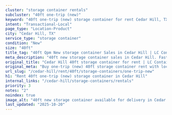 ```yaml
---
cluster: "storage container rentals"
subcluster: "40ft one-trip (new)"
keyword: "40ft one-trip (new) storage container for rent Cedar Hill, TX"
intent: "Transactional-Local"
page_type: "Location-Product"
city: "Cedar Hill, TX"
service_type: "storage container"
condition: "New"
size: "40ft"
title_tag: "40ft Qpm New storage container Sales in Cedar Hill | LC Container"
meta_description: "40ft new storage container sales in Cedar Hill. Fast delivery, competitive pricing. Serving storage containers area. Quote ID: 792. Call (214) 524-4168 for your free quote today."
original_title: "Cedar Hill 40ft storage container for rent | LC Container"
original_meta: "Buy one-trip (new) 40ft storage container rent with local delivery in Cedar Hill, TX. LC Container — local Since 2003. Request a fast quote today."
url_slug: "/cedar-hill/rent/40ft/storage-containers/one-trip-new"
h1: "Rent 40ft one-trip (new) storage container in Cedar Hill"
internal_links: "/cedar-hill/storage-containers/rentals"
priority: 3
notes: "2"
noindex: true
image_alt: "40ft new storage container available for delivery in Cedar Hill"
last_updated: "2025-10-20"
---
```


<!-- TODO: Add unique city/inventory copy, images, and internal links here. -->
